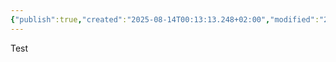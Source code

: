 ```yaml
---
{"publish":true,"created":"2025-08-14T00:13:13.248+02:00","modified":"2025-08-14T00:59:10.177+02:00","cssclasses":""}
---
```



Test